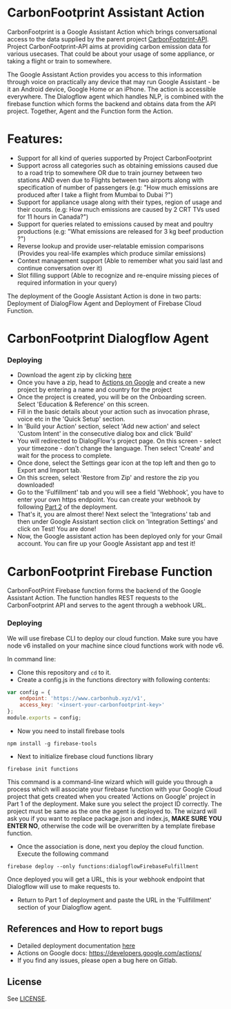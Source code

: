 # CarbonFootprint Assistant Action

CarbonFootprint is a Google Assistant Action which brings conversational access to the data supplied by the parent project [CarbonFootprint-API](https://gitlab.com/aossie/CarbonFootprint-API). Project CarbonFootprint-API aims at providing carbon emission data for various usecases. That could be about your usage of some appliance, or taking a flight or train to somewhere.

The Google Assistant Action provides you access to this information through voice on practically any device that may run Google Assistant - be it an Android device, Google Home or an iPhone. The action is accessible everywhere.
The Dialogflow agent which handles NLP, is combined with the firebase function which forms the backend and obtains data from the API project. Together, Agent and the Function form the Action.

# Features:

  - Support for all kind of queries supported by Project CarbonFootprint
  - Support across all categories such as obtaining emissions caused due to a road trip to somewhere OR due to train journey between two stations AND even due to Flights between two airports along with specification of number of passengers (e.g: "How much emissions are produced after I take a flight from Mumbai to Dubai ?")
  - Support for appliance usage along with their types, region of usage and their counts. (e.g: How much emissions are caused by 2 CRT TVs used for 11 hours in Canada?")
  - Support for queries related to emissions caused by meat and poultry productions (e.g: "What emissions are released for 3 kg beef production ?")
  - Reverse lookup and provide user-relatable emission comparisons (Provides you real-life examples which produce similar emissions)
  - Context management support (Able to remember what you said last and continue conversation over it)
  - Slot filling support (Able to recognize and re-enquire missing pieces of required information in your query)

The deployment of the Google Assistant Action is done in two parts: Deployment of DialogFlow Agent and Deployment of Firebase Cloud Function.

# CarbonFootprint Dialogflow Agent

### Deploying

- Download the agent zip by clicking [here](https://gitlab.com/aossie/CarbonAssistant-Function/raw/master/carbon-assistant-agent.zip)
- Once you have a zip, head to [Actions on Google](https://console.actions.google.com/u/0/) and create a new project by entering a name and country for the project
- Once the project is created, you will be on the Onboarding screen. Select 'Education & Reference' on this screen.
- Fill in the basic details about your action such as invocation phrase, voice etc in the 'Quick Setup' section.
- In 'Build your Action' section, select 'Add new action' and select 'Custom Intent' in the consecutive dialog box and click 'Build'
- You will redirected to DialogFlow's project page. On this screen - select your timezone - don't change the language. Then select 'Create' and wait for the process to complete.
- Once done, select the Settings gear icon at the top left and then go to Export and Import tab.
- On this screen, select 'Restore from Zip' and restore the zip you downloaded!
- Go to the 'Fulfillment' tab and you will see a field 'Webhook', you have to enter your own https endpoint. You can create your webhook by following [Part 2](https://gitlab.com/aossie/CarbonAssistant-Function) of the deployment.
- That's it, you are almost there! Next select the 'Integrations' tab and then under Google Assistant section click on 'Integration Settings' and click on Test! You are done!
- Now, the Google assistant action has been deployed only for your Gmail account. You can fire up your Google Assistant app and test it!

# CarbonFootprint Firebase Function

CarbonFootPrint Firebase function forms the backend of the Google Assistant Action. The function handles REST requests to the CarbonFootprint API and serves to the agent through a webhook URL.

### Deploying

We will use firebase CLI to deploy our cloud function. Make sure you have node v6 installed on your machine since cloud functions work with node v6.

In command line:
- Clone this repository and `cd` to it.
- Create a config.js in the functions directory with following contents:
``` javascript
var config = {
    endpoint: 'https://www.carbonhub.xyz/v1',
    access_key: '<insert-your-carbonfootprint-key>'
};
module.exports = config;
```

- Now you need to install firebase tools

`npm install -g firebase-tools`
- Next to initialize firebase cloud functions library

`firebase init functions`

This command is a command-line wizard which will guide you through a process which will associate your firebase function with your Google Cloud project that gets created when you created 'Actions on Google' project in Part 1 of the deployment. Make sure you select the project ID correctly. The project must be same as the one the agent is deployed to. The wizard will ask you if you want to replace package.json and index.js, **MAKE SURE YOU ENTER NO**, otherwise the code will be overwritten by a template firebase function.
- Once the association is done, next you deploy the cloud function. Execute the following command

`firebase deploy --only functions:dialogflowFirebaseFulfillment`

Once deployed you will get a URL, this is your webhook endpoint that Dialogflow will use to make requests to.
- Return to Part 1 of deployment and paste the URL in the 'Fullfillment' section of your Dialogflow agent.

References and How to report bugs
----
- Detailed deployment documentation [here](https://developers.google.com/actions/dialogflow/deploy-fulfillment)
- Actions on Google docs: https://developers.google.com/actions/
- If you find any issues, please open a bug here on Gitlab.

License
----
See [LICENSE](LICENSE).
